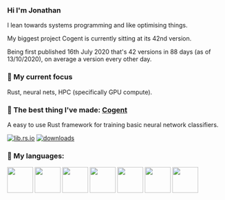 ### Hi  I'm Jonathan

I lean towards systems programming and like optimising things.

My biggest project Cogent is currently sitting at its 42nd version.

Being first published 16th July 2020 that's 42 versions in 88 days (as of 13/10/2020), on average a version every other day.

### 🔭 My current focus ###

Rust, neural nets, HPC (specifically GPU compute).

### 🌟 The best thing I've made: [Cogent](https://github.com/JonathanWoollett-Light/cogent) ###

A easy to use Rust framework for training basic neural network classifiers.

[![lib.rs.io](https://img.shields.io/crates/v/cogent?color=blue&label=lib.rs)](https://lib.rs/crates/cogent)
[![downloads](https://img.shields.io/crates/d/cogent)](https://crates.io/crates/cogent)

### 💬 My languages: ###

<code><img height="60" src="https://upload.wikimedia.org/wikipedia/commons/thumb/d/d5/Rust_programming_language_black_logo.svg/1200px-Rust_programming_language_black_logo.svg.png"></code> <!-- Rust -->
<code><img height="60" src="https://upload.wikimedia.org/wikipedia/commons/thumb/1/18/ISO_C%2B%2B_Logo.svg/800px-ISO_C%2B%2B_Logo.svg.png"></code> <!-- C++ -->
<code><img height="60" src="https://seeklogo.com/images/C/c-programming-language-logo-9B32D017B1-seeklogo.com.png"></code> <!-- C -->
<code><img height="60" src="https://upload.wikimedia.org/wikipedia/commons/thumb/c/c3/Python-logo-notext.svg/1024px-Python-logo-notext.svg.png"></code> <!-- Python -->
<code><img height="60" src="https://upload.wikimedia.org/wikipedia/commons/8/82/C_Sharp_logo.png"></code> <!-- C# -->
<code><img height="60" src="https://upload.wikimedia.org/wikipedia/commons/thumb/b/b2/Ada_Mascot_with_slogan.png/1200px-Ada_Mascot_with_slogan.png"></code> <!-- Ada -->
<code><img height="60" src="https://upload.wikimedia.org/wikipedia/commons/thumb/9/99/Unofficial_JavaScript_logo_2.svg/1200px-Unofficial_JavaScript_logo_2.svg.png"></code> <!-- JavaScript -->
